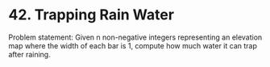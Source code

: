 # 42. Trapping Rain Water

Problem statement: Given n non-negative integers representing an elevation map where the width of each bar is 1, compute how much water it can trap after raining.
